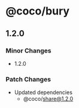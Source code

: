 # @coco/bury

## 1.2.0

### Minor Changes

- 1.2.0

### Patch Changes

- Updated dependencies
  - @coco/share@1.2.0
